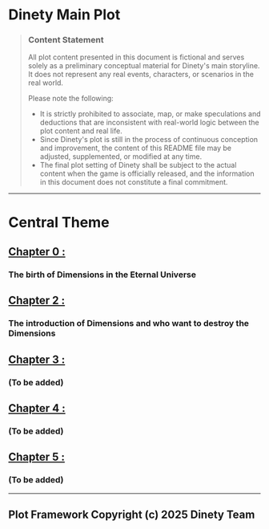 # Dinety Main Plot
> ### **Content Statement**
>
> All plot content presented in this document is fictional and serves solely as a preliminary conceptual material for Dinety's main storyline. It does not represent any real events, characters, or scenarios in the real world.
>
> Please note the following:
>
> - It is strictly prohibited to associate, map, or make speculations and deductions that are inconsistent with real-world logic between the plot content and real life.
> - Since Dinety's plot is still in the process of continuous conception and improvement, the content of this README file may be adjusted, supplemented, or modified at any time.
> - The final plot setting of Dinety shall be subject to the actual content when the game is officially released, and the information in this document does not constitute a final commitment.

---

# Central Theme

## [Chapter 0 :](../Need/cpt0/cpt0%20In%20Detail.md)
### The birth of Dimensions in the Eternal Universe


## [Chapter 2 :](../Need/cpt2/cpt2%20In%20Detail.md)
### The introduction of Dimensions and who want to destroy the Dimensions

## [Chapter 3 :](../Need/cpt3/cpt3%20In%20Detail.md)
### (To be added)

## [Chapter 4 :](../Need/cpt4/cpt4%20In%20Detail.md)
### (To be added)

## [Chapter 5 :](../Need/cpt5/cpt5%20In%20Detail.md)
### (To be added)
---

## Plot Framework Copyright (c) 2025 Dinety Team